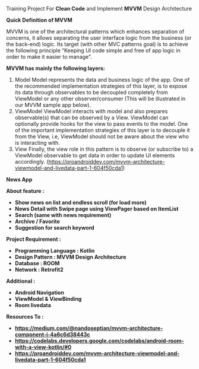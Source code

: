 Training Project For <b>Clean Code</b> and Implement <b>MVVM</b> Design Architecture

<b>Quick Definition of MVVM</b>

MVVM is one of the architectural patterns which enhances separation of concerns, it allows separating the user interface logic from the business (or the back-end) logic. Its target (with other MVC patterns goal) is to achieve the following principle “Keeping UI code simple and free of app logic in order to make it easier to manage”.

<b>MVVM has mainly the following layers:</b>
1. Model
Model represents the data and business logic of the app. One of the recommended implementation strategies of this layer, is to expose its data through observables to be decoupled completely from ViewModel or any other observer/consumer (This will be illustrated in our MVVM sample app below).
2. ViewModel
ViewModel interacts with model and also prepares observable(s) that can be observed by a View. ViewModel can optionally provide hooks for the view to pass events to the model.
One of the important implementation strategies of this layer is to decouple it from the View, i.e, ViewModel should not be aware about the view who is interacting with.
3. View
Finally, the view role in this pattern is to observe (or subscribe to) a ViewModel observable to get data in order to update UI elements accordingly. (https://proandroiddev.com/mvvm-architecture-viewmodel-and-livedata-part-1-604f50cda1)

<b>News App<b>

About feature : 
- Show news on list and endless scroll (for load more)
- News Detail with Swipe page using ViewPager based on ItemList
- Search (same with news requirement)
- Archive / Favorite
- Suggestion for search keyword

Project Requirement : 
- Programming Language : Kotlin
- Design Pattern : MVVM Design Architecture
- Database : ROOM 
- Network : Retrofit2

Additional : 
- Android Navigation
- ViewModel & ViewBinding
- Room livedata

Resources To : 
- https://medium.com/@nandoseptian/mvvm-architecture-component-i-4a6c6d38443c
- https://codelabs.developers.google.com/codelabs/android-room-with-a-view-kotlin/#0
- https://proandroiddev.com/mvvm-architecture-viewmodel-and-livedata-part-1-604f50cda1
